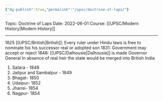 ```yaml
---
{"dg-publish":true,"permalink":"/upsc/doctrine-of-laps/"}
---
```


Topic: Doctrine of Laps
Date: 2022-06-01
Course: [[UPSC/Modern History\|Modern History]]

---



1825 [[UPSC/British\|British]]: Every ruler under Hindu laws is free to nominate his his successor real or adopted son
1831:  Government may accept or reject
1848: [[UPSC/Dalhousie\|Dalhousie]] is made Governor General
		In absence of real heir the state would be merged into British India

1. Satara - 1848
2. Jaitpur and Sambalpur - 1849
3. Bhagat- 1850
4. Udaipur- 1852
5. Jhansi- 1854 
6. Nagpur- 1854